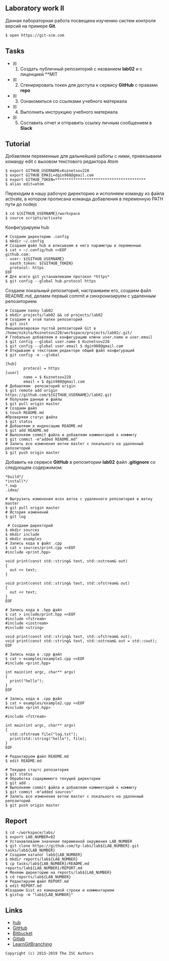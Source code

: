 ## Laboratory work II

Данная лабораторная работа посвещена изучению систем контроля версий на примере **Git**.

```bash
$ open https://git-scm.com
```

## Tasks

- [x] 1. Создать публичный репозиторий с названием **lab02** и с лиценцией **MIT
- [x] 2. Сгенирировать токен для доступа к сервису **GitHub** с правами **repo**
- [x] 3. Ознакомиться со ссылками учебного материала
- [x] 4. Выполнить инструкцию учебного материала
- [x] 5. Составить отчет и отправить ссылку личным сообщением в **Slack**

## Tutorial
Добавляем переменные для дальнейшей работы с ними, привязываем команду edit с вызовом текстового редактора Atom
```ShellSession
$ export GITHUB_USERNAME=Kuznetsov228
$ export GITHUB_EMAIL=dgin988@gmail.com
$ export GITHUB_TOKEN=****************************************
$ alias edit=atom
```
Переходим в нашу рабочую директорию и исполняем команду из файла activate, в котором прописана команда добавления в переменную PATH пути до nodejs
```ShellSession
$ cd ${GITHUB_USERNAME}/workspace
$ source scripts/activate
```
Конфигурируем hub

```ShellSession
# Создаем директорию .config
$ mkdir ~/.config
# Создаем файл hub и вписываем в него параметры и переменные
$ cat > ~/.config/hub <<EOF
github.com:
- user: ${GITHUB_USERNAME}
  oauth_token: ${GITHUB_TOKEN}
  protocol: https
EOF
# Для всего git устанавливаем протокол *https*
$ git config --global hub.protocol https
```
Создаем локальный репозиторий, настраиваем его, создаем файл README.md, делаем первый commit и синхронизируем с удаленным репозиторием

```ShellSession
# Создаем папку lab02
$ mkdir projects/lab02 && cd projects/lab02
# Создаем в этой папке репозиторий
$ git init
Инициализирован пустой репозиторий Git в /home/nikita/Kuznetsov228/workspace/projects/lab02/.git/
# Глобально добавляем в конфигурацию ключи user.name и user.email
$ git config --global user.name $ Kuznetsov228
$ git config --global user.email $ dgin988@gmail.com
# Открываем в текстовом редакторе общий файл конфигураций
$ git config -e --global

[hub]
        protocol = https
[user]
        name = $ Kuznetsov228
        email = $ dgin988@gmail.com
# Добавляем  репозиторий origin
$ git remote add origin https://github.com/${GITHUB_USERNAME}/lab02.git
# Получаем данные и файлы
$ git pull origin master
# Создаем файл
$ touch README.md
#Проверяем статус файла
$ git status
# Добавляем в индексацию README.md
$ git add README.md
# Выполняем commit файла и добавляем комментарий к коммиту
$ git commit -m"added README.md"
# Залить все изменения ветки master с локального на удаленный репозиторий
$ git push origin master
```

Добавить на сервисе **GitHub** в репозитории **lab02** файл **.gitignore**
со следующем содержимом:

```ShellSession
*build*/
*install*/
*.swp
.idea/
```

```ShellSession
# Выгрузить изменения всех веток с удаленного репозитория в ветку master
$ git pull origin master
# История изменений
$ git log
```

```ShellSession
 # Создаем директорий
$ mkdir sources
$ mkdir include
$ mkdir examples
# Запись кода в файл .cpp
$ cat > sources/print.cpp <<EOF
#include <print.hpp>

void print(const std::string& text, std::ostream& out)
{
  out << text;
}

void print(const std::string& text, std::ofstream& out)
{
  out << text;
}
EOF
```

```ShellSession
# Запись кода в .hpp файл
$ cat > include/print.hpp <<EOF
#include <fstream>
#include <iostream>
#include <string>

void print(const std::string& text, std::ofstream& out);
void print(const std::string& text, std::ostream& out = std::cout);
EOF
```

```ShellSession
# Запись кода в .сpp файл
$ cat > examples/example1.cpp <<EOF
#include <print.hpp>

int main(int argc, char** argv)
{
  print("hello");
}
EOF
```

```ShellSession
# Запись кода в .сpp файл
$ cat > examples/example2.cpp <<EOF
#include <print.hpp>

#include <fstream>

int main(int argc, char** argv)
{
  std::ofstream file("log.txt");
  print(std::string("hello"), file);
}
EOF
```

```ShellSession
# Редактируем файл README.md
$ edit README.md
```

```ShellSession
# Текущее стаутс репозитория
$ git status
# Обработка содержимого текущей директории
$ git add .
# Выполняем commit файла и добавляем комментарий к коммиту
$ git commit -m"added sources"
# Залить все изменения ветки master с локального на удаленный репозиторий
$ git push origin master
```

## Report

```ShellSession
$ cd ~/workspace/labs/
$ export LAB_NUMBER=02
# Устанавливаем значение переменной окружения LAB_NUMBER
$ git clone https://github.com/tp-labs/lab${LAB_NUMBER}.git tasks/lab${LAB_NUMBER}
# Создаем каталог lab${LAB_NUMBER}
$ mkdir reports/lab${LAB_NUMBER}
$ cp tasks/lab${LAB_NUMBER}/README.md reports/lab${LAB_NUMBER}/REPORT.md
# Меняем директорию на reports/lab${LAB_NUMBER}
$ cd reports/lab${LAB_NUMBER}
# Редактируем файл REPORT.md
$ edit REPORT.md
#Создаем Gist из командной строки и комментарием
$ gistup -m "lab${LAB_NUMBER}"
```


## Links

- [hub](https://hub.github.com/)
- [GitHub](https://github.com)
- [Bitbucket](https://bitbucket.org)
- [Gitlab](https://about.gitlab.com)
- [LearnGitBranching](http://learngitbranching.js.org/)

```
Copyright (c) 2015-2019 The ISC Authors
```
